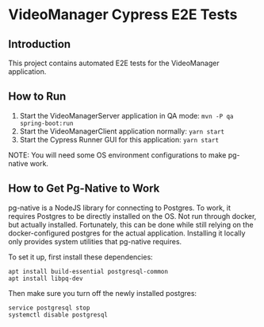 # VideoManager Cypress E2E Tests

## Introduction

This project contains automated E2E tests for the VideoManager application.

## How to Run

1. Start the VideoManagerServer application in QA mode: `mvn -P qa spring-boot:run`
2. Start the VideoManagerClient application normally: `yarn start`
3. Start the Cypress Runner GUI for this application: `yarn start`

NOTE: You will need some OS environment configurations to make pg-native work.

## How to Get Pg-Native to Work

pg-native is a NodeJS library for connecting to Postgres. To work, it requires Postgres to be directly installed on the OS. Not run through docker, but actually installed. Fortunately, this can be done while still relying on the docker-configured postgres for the actual application. Installing it locally only provides system utilities that pg-native requires.

To set it up, first install these dependencies:

```
apt install build-essential postgresql-common
apt install libpq-dev
```

Then make sure you turn off the newly installed postgres:

```
service postgresql stop
systemctl disable postgresql
```
